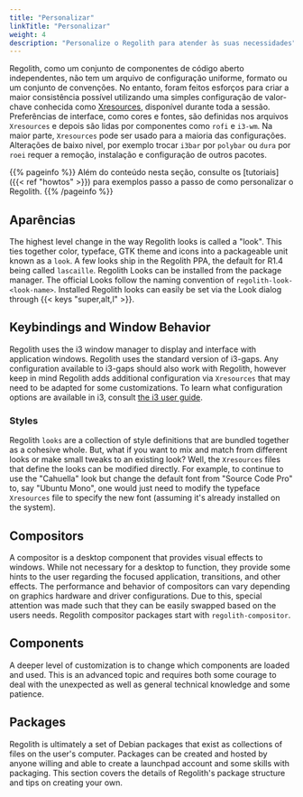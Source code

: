 ```yaml
---
title: "Personalizar"
linkTitle: "Personalizar"
weight: 4
description: "Personalize o Regolith para atender às suas necessidades"
---
```


Regolith, como um conjunto de componentes de código aberto independentes, não tem um arquivo de configuração uniforme, formato ou um conjunto de convenções. No entanto, foram feitos esforços para criar a maior consistência possível utilizando uma simples configuração de valor-chave conhecida como [Xresources](https://wiki.debian.org/Xresources), disponível durante toda a sessão. Preferências de interface, como cores e fontes, são definidas nos arquivos `Xresources` e depois são lidas por componentes como `rofi` e `i3-wm`. Na maior parte, `Xresources` pode ser usado para a maioria das configurações. Alterações de baixo nivel, por exemplo trocar `i3bar` por `polybar` ou `dura` por `roei` requer a remoção, instalação e configuração de outros pacotes.

{{% pageinfo %}}
Além do conteúdo nesta seção, consulte os [tutoriais]({{< ref "howtos" >}}) para exemplos passo a passo de como personalizar o Regolith.
{{% /pageinfo %}}

## Aparências

The highest level change in the way Regolith looks is called a "look". This ties together color, typeface, GTK theme and icons into a packageable unit known as a `look`. A few looks ship in the Regolith PPA, the default for R1.4 being called `lascaille`. Regolith Looks can be installed from the package manager. The official Looks follow the naming convention of `regolith-look-<look-name>`. Installed Regolith looks can easily be set via the Look dialog through {{< keys "super,alt,l" >}}.

## Keybindings and Window Behavior

Regolith uses the i3 window manager to display and interface with application windows. Regolith uses the standard version of i3-gaps. Any configuration available to i3-gaps should also work with Regolith, however keep in mind Regolith adds additional configuration via `Xresources` that may need to be adapted for some customizations. To learn what configuration options are available in i3, consult [the i3 user guide](https://i3wm.org/docs/userguide.html).

### Styles

Regolith `looks` are a collection of style definitions that are bundled together as a cohesive whole. But, what if you want to mix and match from different looks or make small tweaks to an existing look? Well, the `Xresources` files that define the looks can be modified directly. For example, to continue to use the "Cahuella" look but change the default font from "Source Code Pro" to, say "Ubuntu Mono", one would just need to modify the typeface `Xresources` file to specify the new font (assuming it's already installed on the system).

## Compositors

A compositor is a desktop component that provides visual effects to windows. While not necessary for a desktop to function, they provide some hints to the user regarding the focused application, transitions, and other effects. The performance and behavior of compositors can vary depending on graphics hardware and driver configurations. Due to this, special attention was made such that they can be easily swapped based on the users needs. Regolith compositor packages start with `regolith-compositor`.

## Components

A deeper level of customization is to change which components are loaded and used. This is an advanced topic and requires both some courage to deal with the unexpected as well as general technical knowledge and some patience.

## Packages

Regolith is ultimately a set of Debian packages that exist as collections of files on the user's computer. Packages can be created and hosted by anyone willing and able to create a launchpad account and some skills with packaging. This section covers the details of Regolith's package structure and tips on creating your own.

